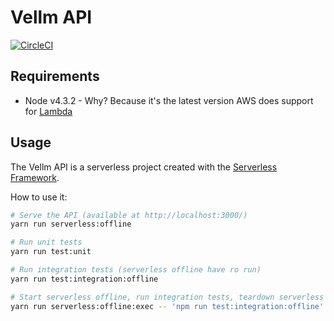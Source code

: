 # Vellm API

[![CircleCI](https://circleci.com/gh/vellm/api.svg?style=svg)](https://circleci.com/gh/vellm/api)

## Requirements

* Node v4.3.2 - Why? Because it's the latest version AWS does support
for [Lambda](http://docs.aws.amazon.com/lambda/latest/dg/current-supported-versions.html)

## Usage

The Vellm API is a serverless project created with the [Serverless Framework](http://serverless.com/).

How to use it:

```bash
# Serve the API (available at http://localhost:3000/)
yarn run serverless:offline

# Run unit tests
yarn run test:unit

# Run integration tests (serverless offline have ro run)
yarn run test:integration:offline

# Start serverless offline, run integration tests, teardown serverless
yarn run serverless:offline:exec -- 'npm run test:integration:offline'
```